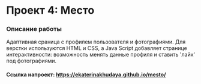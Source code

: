 # Проект 4: Место

### Описание работы
Адаптивная сраница с профилем пользователя и фотографиями. Для верстки используются HTML и CSS,
а Java Script добавляет странице интерактивности: возможность менять данные профиля и ставить 
'лайк' под фотографиями.

#### Ссылка напроект: https://ekaterinakhudaya.github.io/mesto/



